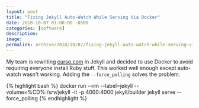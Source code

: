```yaml
---
layout: post
title: "Fixing Jekyll Auto-Watch While Serving Via Docker"
date: 2018-10-07 01:00:00 -0500
categories: [software]
description: 
image: 
permalink: archive/2018/10/07/fixing-jekyll-auto-watch-while-serving-via-docker
---
```


My team is rewriting [curse.com](https://www.curse.com) in Jekyll and decided to use Docker to avoid requiring everyone install Ruby stuff. This worked well enough except auto-watch wasn't working. Adding the `--force_polling` solves the problem.

{% highlight bash %}
docker run --rm --label=jekyll --volume=%CD%:/srv/jekyll -it -p 4000:4000 jekyll/builder jekyll serve --force_polling
{% endhighlight %}